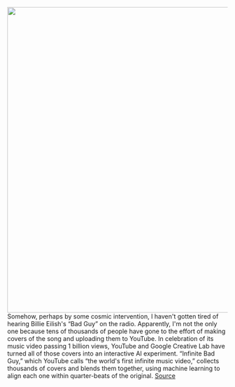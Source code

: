 <img src='https://cdn.vox-cdn.com/thumbor/en_FkptribNfOe_E1cmjEJeQuqk=/0x0:1372x762/1200x800/filters:focal(583x186:801x404)/cdn.vox-cdn.com/uploads/chorus_image/image/67867263/infinite_bad_guy.0.png' width='700px' /><br/>
Somehow, perhaps by some cosmic intervention, I haven't gotten tired of hearing Billie Eilish's “Bad Guy” on the radio. Apparently, I'm not the only one because tens of thousands of people have gone to the effort of making covers of the song and uploading them to YouTube. In celebration of its music video passing 1 billion views, YouTube and Google Creative Lab have turned all of those covers into an interactive AI experiment. “Infinite Bad Guy,” which YouTube calls “the world's first infinite music video,” collects thousands of covers and blends them together, using machine learning to align each one within quarter-beats of the original.
<a href='https://www.theverge.com/2020/11/23/21611594/youtube-google-billie-eilish-covers-ai-experiment-bad-guy'> Source <a/>